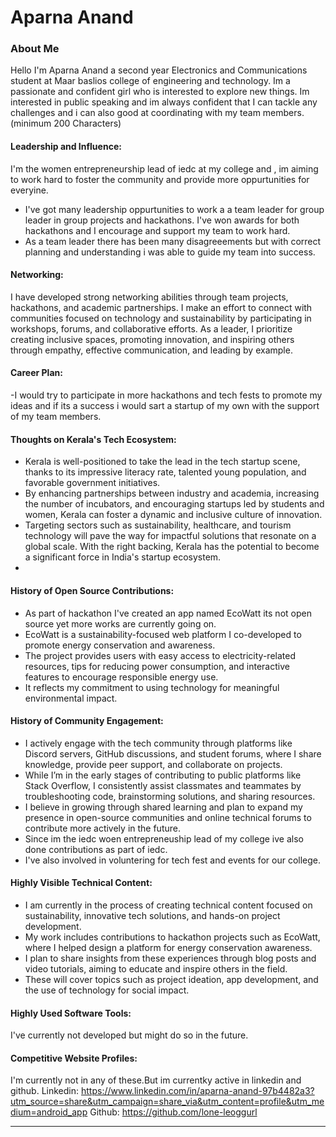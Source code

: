 # Aparna Anand

### About Me

Hello I'm Aparna Anand a second year Electronics and Communications student at Maar baslios college of engineering and technology. Im a passionate and confident girl who is interested to explore new things. Im interested in public speaking and im always confident that I can tackle any challenges and i can also good at coordinating with my team members.   (minimum 200 Characters)

#### Leadership and Influence:
  I'm the women entrepreneurship lead of iedc at my college and , im aiming to work hard to foster the community and provide more oppurtunities for everyine.
- I've got many leadership oppurtunities to work a a team leader for group leader in group projects and hackathons. I've won awards for both hackathons and I encourage and support my team to work hard.
- As a team leader there has been many disagreeements but with correct planning and understanding i was able to guide my team into success.  

#### Networking:

I have developed strong networking abilities through team projects, hackathons, and academic partnerships. 
I make an effort to connect with communities focused on technology and sustainability by participating in workshops, forums, and collaborative efforts. 
As a leader, I prioritize creating inclusive spaces, promoting innovation, and inspiring others through empathy, effective communication, and leading by example.

#### Career Plan:

-I would try to participate in more hackathons and tech fests to promote my ideas and if its a success i would sart a startup of my own with the support of my team members. 

#### Thoughts on Kerala's Tech Ecosystem:

- Kerala is well-positioned to take the lead in the tech startup scene, thanks to its impressive literacy rate, talented young population, and favorable government initiatives.
- By enhancing partnerships between industry and academia, increasing the number of incubators, and encouraging startups led by students and women, Kerala can foster a dynamic and inclusive culture of innovation.
- Targeting sectors such as sustainability, healthcare, and tourism technology will pave the way for impactful solutions that resonate on a global scale. With the right backing, Kerala has the potential to become a significant force in India's startup ecosystem.
- 
#### History of Open Source Contributions:

- As part of hackathon I've created an app named EcoWatt its not open source yet more works are currently going on.
-  EcoWatt is a sustainability-focused web platform I co-developed to promote energy conservation and awareness.
-  The project provides users with easy access to electricity-related resources, tips for reducing power consumption, and interactive features to encourage responsible energy use.
-  It reflects my commitment to using technology for meaningful environmental impact.



#### History of Community Engagement:

- I actively engage with the tech community through platforms like Discord servers, GitHub discussions, and student forums, where I share knowledge, provide peer support, and collaborate on projects.
- While I’m in the early stages of contributing to public platforms like Stack Overflow, I consistently assist classmates and teammates by troubleshooting code, brainstorming solutions, and sharing resources.
- I believe in growing through shared learning and plan to expand my presence in open-source communities and online technical forums to contribute more actively in the future.
- Since im the iedc woen entrepreneuship lead of my college ive also done contributions as part of iedc.
- I've also involved in voluntering for tech fest and events for our college.

#### Highly Visible Technical Content:

- I am currently in the process of creating technical content focused on sustainability, innovative tech solutions, and hands-on project development.
-  My work includes contributions to hackathon projects such as EcoWatt, where I helped design a platform for energy conservation awareness.
-  I plan to share insights from these experiences through blog posts and video tutorials, aiming to educate and inspire others in the field.
-  These will cover topics such as project ideation, app development, and the use of technology for social impact.

#### Highly Used Software Tools:

I've currently not developed but might do so in the future.

#### Competitive Website Profiles:

I'm currently not in any of these.But im currentky active in linkedin and github. 
Linkedin: https://www.linkedin.com/in/aparna-anand-97b4482a3?utm_source=share&utm_campaign=share_via&utm_content=profile&utm_medium=android_app 
Github: https://github.com/lone-leoggurl



---
